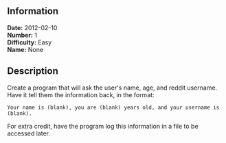 ## Information

**Date:** 2012-02-10  
**Number:** 1  
**Difficulty:** Easy  
**Name:** None  

## Description

Create a program that will ask the user's name, age, and reddit username.
Have it tell them the information back, in the format:

    Your name is (blank), you are (blank) years old, and your username is (blank).

For extra credit, have the program log this information in a file to be accessed later.
